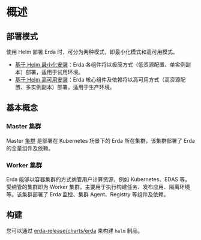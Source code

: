 # 概述

## 部署模式

使用 Helm 部署 Erda 时，可分为两种模式，即最小化模式和高可用模式。
* [基于 Helm 最小化安装](helm-install-demo.md)：Erda 各组件将以极简方式（低资源配置、单实例副本）部署，适用于试用环境。
* [基于 Helm 高可用安装](helm-install-prod.md)：Erda 核心组件及依赖将以高可用方式（高资源配置、多实例副本）部署，适用于生产环境。

## 基本概念

### Master 集群

Master [集群](../../quick-start/premise.md#集群) 是部署在 Kubernetes 场景下的 Erda 所在集群。该集群部署了 Erda 的全量组件及依赖。

### Worker 集群

Erda 能够以容器集群的方式纳管用户计算资源，例如 Kubernetes、EDAS 等。受纳管的集群即为 Worker 集群，主要用于执行构建任务、发布应用、隔离环境等。该集群部署了 Erda 监控、集群 Agent、Registry 等组件及依赖。

## 构建

您可以通过 [erda-release/charts/erda](https://github.com/erda-project/erda-release/tree/master/charts/erda) 来构建 `helm` 制品。